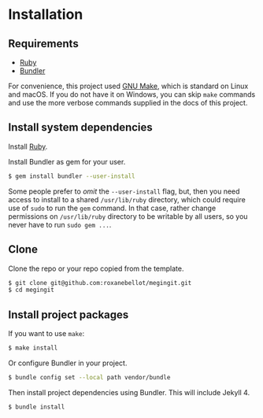 # Installation


## Requirements

- [Ruby](https://www.ruby-lang.org/)
- [Bundler](https://bundler.io)

For convenience, this project used [GNU Make](https://www.gnu.org/software/make/), which is standard on Linux and macOS. If you do not have it on Windows, you can skip `make` commands and use the more verbose commands supplied in the docs of this project.


## Install system dependencies

Install [Ruby](https://www.ruby-lang.org/en/documentation/installation/#package-management-systems).

Install Bundler as gem for your user.

```sh
$ gem install bundler --user-install
```

Some people prefer to _omit_ the `--user-install` flag, but, then you need access to install to a shared `/usr/lib/ruby` directory, which could require use of `sudo` to run the `gem` command. In that case, rather change permissions on `/usr/lib/ruby` directory to be writable by all users, so you never have to run `sudo gem ...`.


## Clone

Clone the repo or your repo copied from the template.

```sh
$ git clone git@github.com:roxanebellot/megingit.git
$ cd megingit
```


## Install project packages

If you want to use `make`:

```sh
$ make install
```

Or configure Bundler in your project.

```sh
$ bundle config set --local path vendor/bundle
```

Then install project dependencies using Bundler. This will include Jekyll 4.

```sh
$ bundle install
```
